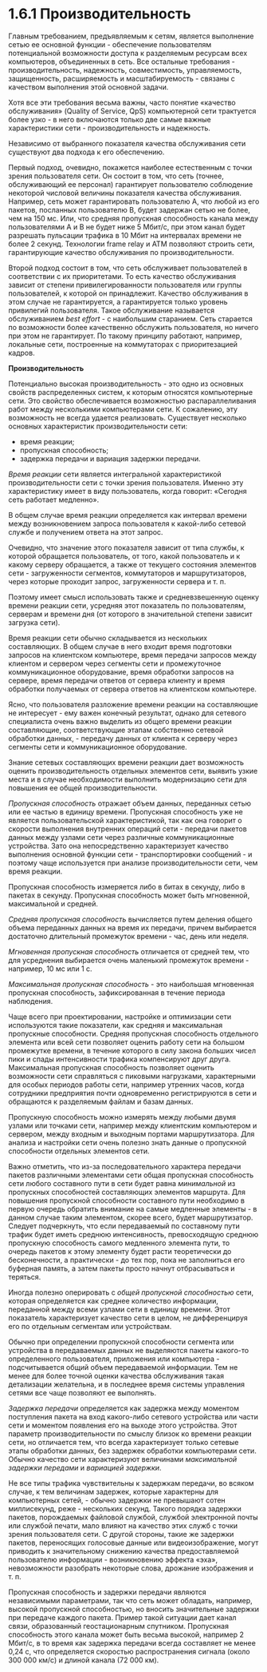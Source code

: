 ﻿# 1.6.1 Производительность

Главным требованием, предъявляемым к сетям, является выполнение сетью ее основной функции - обеспечение пользователям потенциальной возможности доступа к разделяемым ресурсам всех компьютеров, объединенных в сеть. Все остальные требования - производительность, надежность, совместимость, управляемость, защищенность, расширяемость и масштабируемость - связаны с качеством выполнения этой основной задачи. 

Хотя все эти требования весьма важны, часто понятие «качество обслуживания» (Quality of Service, QpS) компьютерной сети трактуется более узко - в него включаются только две самые важные характеристики сети - производительность и надежность. 

Независимо от выбранного показателя качества обслуживания сети существуют два подхода к его обеспечению.  

Первый подход, очевидно, покажется наиболее естественным с точки зрения пользователя сети. Он состоит в том, что сеть (точнее, обслуживающий ее персонал) гарантирует пользователю соблюдение некоторой числовой величины показателя качества обслуживания. Например, сеть может гарантировать пользователю А, что любой из его пакетов, посланных пользователю В, будет задержан сетью не более, чем на 150 мс. Или, что средняя пропускная способность канала между пользователями А и В не будет ниже 5 Мбит/с, при этом канал будет разрешать пульсации трафика в 10 Мбит на интервалах времени не более 2 секунд. Технологии frame relay и АТМ позволяют строить сети, гарантирующие качество обслуживания по производительности. 

Второй подход состоит в том, что сеть обслуживает пользователей в соответствии с их приоритетами. То есть качество обслуживания зависит от степени привилегированности пользователя или группы пользователей, к которой он принадлежит. Качество обслуживания в этом случае не гарантируется, а гарантируется только уровень привилегий пользователя. Такое обслуживание называется обслуживанием *best effort* - с наибольшим старанием. Сеть старается по возможности более качественно обслужить пользователя, но ничего при этом не гарантирует. По такому принципу работают, например, локальные сети, построенные на коммутаторах с приоритезацией кадров. 

**Производительность** 

Потенциально высокая производительность - это одно из основных свойств распределенных систем, к которым относятся компьютерные сети. Это свойство обеспечивается возможностью распараллеливания работ между несколькими компьютерами сети. К сожалению, эту возможность не всегда удается реализовать. Существует несколько основных характеристик производительности сети: 
- время реакции; 
- пропускная способность; 
- задержка передачи и вариация задержки передачи. 

*Время реакции* сети является интегральной характеристикой производительности сети с точки зрения пользователя. Именно эту характеристику имеет в виду пользователь, когда говорит: «Сегодня сеть работает медленно». 

В общем случае время реакции определяется как интервал времени между возникновением запроса пользователя к какой-либо сетевой службе и получением ответа на этот запрос. 

Очевидно, что значение этого показателя зависит от типа службы, к которой обращается пользователь, от того, какой пользователь и к какому серверу обращается, а также от текущего состояния элементов сети - загруженности сегментов, коммутаторов и маршрутизаторов, через которые проходит запрос, загруженности сервера и т. п. 

Поэтому имеет смысл использовать также и средневзвешенную оценку времени реакции сети, усредняя этот показатель по пользователям, серверам и времени дня (от которого в значительной степени зависит загрузка сети). 

Время реакции сети обычно складывается из нескольких составляющих. В общем случае в него входит время подготовки запросов на клиентском компьютере, время передачи запросов между клиентом и сервером через сегменты сети и промежуточное коммуникационное оборудование, время обработки запросов на сервере, время передачи ответов от сервера клиенту и время обработки получаемых от сервера ответов на клиентском компьютере. 

Ясно, что пользователя разложение времени реакции на составляющие не интересует - ему важен конечный результат, однако для сетевого специалиста очень важно выделить из общего времени реакции составляющие, соответствующие этапам собственно сетевой обработки данных, - передачу данных от клиента к серверу через сегменты сети и коммуникационное оборудование. 

Знание сетевых составляющих времени реакции дает возможность оценить производительность отдельных элементов сети, выявить узкие места и в случае необходимости выполнить модернизацию сети для повышения ее общей производительности. 

*Пропускная способность* отражает объем данных, переданных сетью или ее частью в единицу времени. Пропускная способность уже не является пользовательской характеристикой, так как она говорит о скорости выполнения внутренних операций сети - передачи пакетов данных между узлами сети через различные коммуникационные устройства. Зато она непосредственно характеризует качество выполнения основной функции сети - транспортировки сообщений - и поэтому чаще используется при анализе производительности сети, чем время реакции. 

Пропускная способность измеряется либо в битах в секунду, либо в пакетах в секунду. Пропускная способность может быть мгновенной, максимальной и средней. 

*Средняя пропускная способность* вычисляется путем деления общего объема переданных данных на время их передачи, причем выбирается достаточно длительный промежуток времени - час, день или неделя. 

*Мгновенная пропускная способность* отличается от средней тем, что для усреднения выбирается очень маленький промежуток времени - например, 10 мс или 1 с. 

*Максимальная пропускная способность* - это наибольшая мгновенная пропускная способность, зафиксированная в течение периода наблюдения. 

Чаще всего при проектировании, настройке и оптимизации сети используются такие показатели, как средняя и максимальная пропускные способности. Средняя пропускная способность отдельного элемента или всей сети позволяет оценить работу сети на большом промежутке времени, в течение которого в силу закона больших чисел пики и спады интенсивности трафика компенсируют друг друга. Максимальная пропускная способность позволяет оценить возможности сети справляться с пиковыми нагрузками, характерными для особых периодов работы сети, например утренних часов, когда сотрудники предприятия почти одновременно регистрируются в сети и обращаются к разделяемым файлам и базам данных. 

Пропускную способность можно измерять между любыми двумя узлами или точками сети, например между клиентским компьютером и сервером, между входным и выходным портами маршрутизатора. Для анализа и настройки сети очень полезно знать данные о пропускной способности отдельных элементов сети. 

Важно отметить, что из-за последовательного характера передачи пакетов различными элементами сети общая пропускная способность сети любого составного пути в сети будет равна *минимальной* из пропускных способностей составляющих элементов маршрута. Для повышения пропускной способности составного пути необходимо в первую очередь обратить внимание на самые медленные элементы - в данном случае таким элементом, скорее всего, будет маршрутизатор. Следует подчеркнуть, что если передаваемый по составному пути трафик будет иметь среднюю интенсивность, превосходящую среднюю пропускную способность самого медленного элемента пути, то очередь пакетов к этому элементу будет расти теоретически до бесконечности, а практически - до тех пор, пока не заполниться его буферная память, а затем пакеты просто начнут отбрасываться и теряться. 

Иногда полезно оперировать с *общей пропускной способностью* сети, которая определяется как среднее количество информации, переданной между всеми узлами сети в единицу времени. Этот показатель характеризует качество сети в целом, не дифференцируя его по отдельным сегментам или устройствам. 

Обычно при определении пропускной способности сегмента или устройства в передаваемых данных не выделяются пакеты какого-то определенного пользователя, приложения или компьютера - подсчитывается общий объем передаваемой информации. Тем не менее для более точной оценки качества обслуживания такая детализации желательна, и в последнее время системы управления сетями все чаще позволяют ее выполнять. 

*Задержка передачи* определяется как задержка между моментом поступления пакета на вход какого-либо сетевого устройства или части сети и моментом появления его на выходе этого устройства. Этот параметр производительности по смыслу близок ко времени реакции сети, но отличается тем, что всегда характеризует только сетевые этапы обработки данных, без задержек обработки компьютерами сети. Обычно качество сети характеризуют величинами *максимальной задержки передами* и *вариацией задержки*.  

Не все типы трафика чувствительны к задержкам передачи, во всяком случае, к тем величинам задержек, которые характерны для компьютерных сетей, - обычно задержки не превышают сотен миллисекунд, реже - нескольких секунд. Такого порядка задержки пакетов, порождаемых файловой службой, службой электронной почты или службой печати, мало влияют на качество этих служб с точки зрения пользователя сети. С другой стороны, такие же задержки пакетов, переносящих голосовые данные или видеоизображение, могут приводить к значительному снижению качества предоставляемой пользователю информации - возникновению эффекта «эха», невозможности разобрать некоторые слова, дрожание изображения и т. п. 

Пропускная способность и задержки передачи являются независимыми параметрами, так что сеть может обладать, например, высокой пропускной способностью, но вносить значительные задержки при передаче каждого пакета. Пример такой ситуации дает канал связи, образованный геостационарным спутником. Пропускная способность этого канала может быть весьма высокой, например 2 Мбит/с, в то время как задержка передачи всегда составляет не менее 0,24 с, что определяется скоростью распространения сигнала (около 300 000 км/с) и длиной канала (72 000 км).
